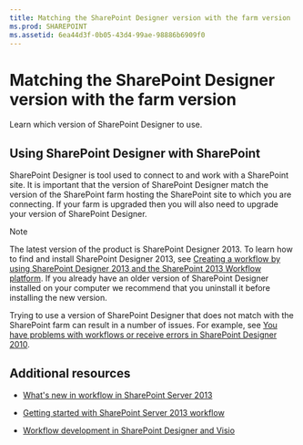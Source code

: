 ```yaml
---
title: Matching the SharePoint Designer version with the farm version
ms.prod: SHAREPOINT
ms.assetid: 6ea44d3f-0b05-43d4-99ae-98886b6909f0
---
```



# Matching the SharePoint Designer version with the farm version
Learn which version of SharePoint Designer to use.
## Using SharePoint Designer with SharePoint
<a name="section1"> </a>

SharePoint Designer is tool used to connect to and work with a SharePoint site. It is important that the version of SharePoint Designer match the version of the SharePoint farm hosting the SharePoint site to which you are connecting. If your farm is upgraded then you will also need to upgrade your version of SharePoint Designer.
  
    
    

> [!NOTE]
> The latest version of the product is SharePoint Designer 2013. To learn how to find and install SharePoint Designer 2013, see  [Creating a workflow by using SharePoint Designer 2013 and the SharePoint 2013 Workflow platform](creating-a-workflow-by-using-sharepoint-designer-2013-and-the-sharepoint-2013-wo.md). If you already have an older version of SharePoint Designer installed on your computer we recommend that you uninstall it before installing the new version. 
  
    
    

Trying to use a version of SharePoint Designer that does not match with the SharePoint farm can result in a number of issues. For example, see  [You have problems with workflows or receive errors in SharePoint Designer 2010](http://support.microsoft.com/kb/2794961).
  
    
    

  
    
    

## Additional resources
<a name="bk_addresources"> </a>


-  [What's new in workflow in SharePoint Server 2013](http://msdn.microsoft.com/library/6ab8a28b-fa2f-4530-8b55-a7f663bf15ea.aspx)
    
  
-  [Getting started with SharePoint Server 2013 workflow](http://msdn.microsoft.com/library/cc73be76-a329-449f-90ab-86822b1c2ee8.aspx)
    
  
-  [Workflow development in SharePoint Designer and Visio](workflow-development-in-sharepoint-designer-and-visio.md)
    
  

  
    
    

